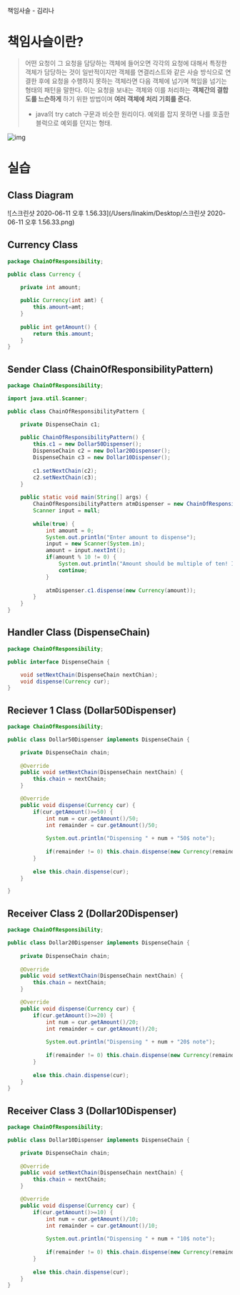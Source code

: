 책임사슬 - 김리나 



# 책임사슬이란?

> 어떤 요청이 그 요청을 담당하는 객체에 들어오면 각각의 요청에 대해서 특정한 객체가 담당하는 것이 일반적이지만 객체를 연결리스트와 같은 사슬 방식으로 연결한 후에 요청을 수행하지 못하는 객체라면 다음 객체에 넘기며 책임을 넘기는 형태의 패턴을 말한다. 이는 요청을 보내는 객체와 이를 처리하는 **객체간의 결합도를 느슨하게** 하기 위한 방법이며 **여러 객체에 처리 기회를 준다.**
>
> - java의 try catch 구문과 비슷한 원리이다. 예외를 잡지 못하면 나를 호출한 블럭으로 예외를 던지는 형태.

![img](https://t1.daumcdn.net/cfile/tistory/993AF33E5A98E5501C)

















# 실습

## Class Diagram

![스크린샷 2020-06-11 오후 1.56.33](/Users/linakim/Desktop/스크린샷 2020-06-11 오후 1.56.33.png)



## Currency Class

```java
package ChainOfResponsibility;

public class Currency {

	private int amount;
	
	public Currency(int amt) {
		this.amount=amt;
	}
	
	public int getAmount() {
		return this.amount;
	}
}

```



## Sender Class (ChainOfResponsibilityPattern)

```java
package ChainOfResponsibility;

import java.util.Scanner;

public class ChainOfResponsibilityPattern {

	private DispenseChain c1;
	
	public ChainOfResponsibilityPattern() {
		this.c1 = new Dollar50Dispenser();
		DispenseChain c2 = new Dollar20Dispenser();
		DispenseChain c3 = new Dollar10Dispenser();
		
		c1.setNextChain(c2);
		c2.setNextChain(c3);
	}
	
	public static void main(String[] args) {
		ChainOfResponsibilityPattern atmDispenser = new ChainOfResponsibilityPattern();
		Scanner input = null;
		
		while(true) {
			int amount = 0;
			System.out.println("Enter amount to dispense");
			input = new Scanner(System.in);
			amount = input.nextInt();
			if(amount % 10 != 0) {
				System.out.println("Amount should be multiple of ten! Input again. ");
				continue;
			}
			
			atmDispenser.c1.dispense(new Currency(amount));
		}
	}
}

```



## Handler Class (DispenseChain)

```java
package ChainOfResponsibility;

public interface DispenseChain {

	void setNextChain(DispenseChain nextChian);
	void dispense(Currency cur);
}
```



## Reciever 1 Class (Dollar50Dispenser)

```java
package ChainOfResponsibility;

public class Dollar50Dispenser implements DispenseChain {

	private DispenseChain chain;
	
	@Override
	public void setNextChain(DispenseChain nextChain) {
		this.chain = nextChain;
	}

	@Override
	public void dispense(Currency cur) {
		if(cur.getAmount()>=50) {
			int num = cur.getAmount()/50;
			int remainder = cur.getAmount()/50;
			
			System.out.println("Dispensing " + num + "50$ note");
			
			if(remainder != 0) this.chain.dispense(new Currency(remainder));
		}
		
		else this.chain.dispense(cur);
	}

}
```



## Receiver Class 2 (Dollar20Dispenser)

```java
package ChainOfResponsibility;

public class Dollar20Dispenser implements DispenseChain {
	
	private DispenseChain chain;
	
	@Override
	public void setNextChain(DispenseChain nextChain) {
		this.chain = nextChain;
	}

	@Override
	public void dispense(Currency cur) {
		if(cur.getAmount()>=20) {
			int num = cur.getAmount()/20;
			int remainder = cur.getAmount()/20;
			
			System.out.println("Dispensing " + num + "20$ note");
			
			if(remainder != 0) this.chain.dispense(new Currency(remainder));
		}
		
		else this.chain.dispense(cur);
	}
}

```



## Receiver Class 3 (Dollar10Dispenser)

```java
package ChainOfResponsibility;

public class Dollar10Dispenser implements DispenseChain {

	private DispenseChain chain;
	
	@Override
	public void setNextChain(DispenseChain nextChain) {
		this.chain = nextChain;
	}

	@Override
	public void dispense(Currency cur) {
		if(cur.getAmount()>=10) {
			int num = cur.getAmount()/10;
			int remainder = cur.getAmount()/10;
			
			System.out.println("Dispensing " + num + "10$ note");
			
			if(remainder != 0) this.chain.dispense(new Currency(remainder));
		}
		
		else this.chain.dispense(cur);
	}
}

```





